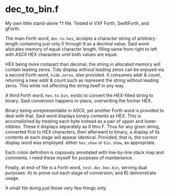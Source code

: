 # dec_to_bin.f
My own little stand-alone *.f file. Tested in VXF Forth, SwiftForth, and gForth.

The main Forth word, `dec.to.hex`, accepts a character string of arbitrary-length containing just only 0 through 9 as a decimal value. Said word allocates memory of equal character length, filling same from right to left with ASCII HEX characters until both values are equal. 

HEX being more compact than decimal, the string in allocated memory will contain leading zeros. Tidy display without leading zeros can be enjoyed via a second Forth word, `hide.zeros`, also provided. It consumes addr & count, returning a new addr & count such as represent the string without leading zeros. This while not affecting the string itself in any way.

A third Forth word, `hex.to.bin`, exists to convert the HEX-filled string to binary. Said conversion happens in-place, overwriting the former HEX.

Binary being unrepresentable in ASCII, yet another Forth word is provided to deal with that. Said word displays binary contents as HEX. This is accomplished by treating each byte instead as a pair of upper and lower nibbles. These it displays separately as 0 thru F. Thus for any given string, converted first to HEX characters, then afterward to binary, a display of its contents at each stage will appear identical. Provided, that is, the correct display word was employed: either `hex.show` or `bin.show`, as appropriate.

Each colon definition is copiously annotated with line-by-line stack map and comments. I need these myself for purposes of maintenance.

Finally, at end-of file is a Forth word, `test.dec.hex.bin`, serving dual purposes: A) to prove out each stage of conversion; and B) demonstrate usage.

A small file doing just those very few things only.
